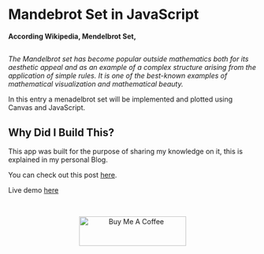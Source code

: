 # Mandebrot Set in JavaScript
**According Wikipedia, Mendelbrot Set,**
##
*The Mandelbrot set has become popular outside mathematics both for its aesthetic appeal and as an example of a complex structure arising from the application of simple rules. It is one of the best-known examples of mathematical visualization and mathematical beauty.*

In this entry a menadelbrot set will be implemented and plotted using Canvas and JavaScript.

## Why Did I Build This?

This app was built for the purpose of sharing my knowledge on it, this is explained in my personal Blog.
 
You can check out this post [here](https://dev.to/foqc/mandelbrot-set-in-js-zoom-in-2hmc).

Live demo [here](https://jsbin.com/ruhuxefabo/1/edit?js,output)

<br />
<p align="center">
<a href="https://www.buymeacoffee.com/foqc" target="_blank"><img src="https://cdn.buymeacoffee.com/buttons/v2/default-yellow.png" alt="Buy Me A Coffee" style="height: 60px !important;width: 217px !important;" ></a>
</p>

